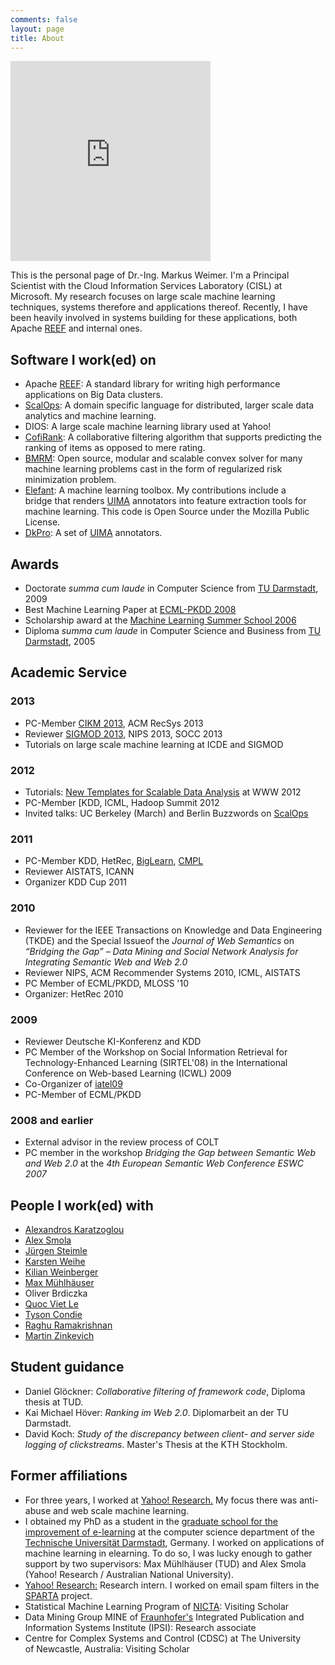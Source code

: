 ```yaml
---
comments: false
layout: page
title: About
---
```

<iframe src="https://onedrive.live.com/embed?cid=5801726772BFC3DA&resid=5801726772BFC3DA%213015&authkey=ADnJ8pHZNn7fkkc" width="320" height="320" frameborder="0" scrolling="no"></iframe>

This is the personal page of Dr.-Ing. Markus Weimer. I'm a Principal Scientist
with the Cloud Information Services Laboratory (CISL) at Microsoft. My research
focuses on large scale machine learning techniques, systems therefore and
applications thereof. Recently, I have been heavily involved in systems building
for these applications, both Apache [REEF] and internal ones.


## Software I work(ed) on

  * Apache [REEF]: A standard library for writing high performance applications on Big Data clusters.
  * [ScalOps]({{site.url}}/publication/2011/11/21/machine-learning-in-scalops-a-higher-order-cloud-computing-language/):
    A domain specific language for distributed, larger scale data
    analytics and machine learning.
  * DIOS: A large scale machine learning library used at Yahoo!
  * [CofiRank](http://www.cofirank.org): A collaborative filtering algorithm that supports predicting the ranking of items as opposed to mere rating.
  * [BMRM](http://users.rsise.anu.edu.au/~chteo/BMRM.html): Open source, modular and scalable convex solver for many machine learning problems cast in the form of regularized risk minimization problem.
  * [Elefant](Elefant): A machine learning toolbox. My contributions include a bridge that renders [UIMA] annotators into feature extraction tools for machine learning. This code is Open Source under the Mozilla Public License.
  * [DkPro](http://www.ukp.tu-darmstadt.de/software/repository): A set of [UIMA] annotators.

## Awards
  * Doctorate _summa cum laude_ in Computer Science from [TU Darmstadt](http://www.tu-darmstadt.de), 2009
  * Best Machine Learning Paper at [ECML-PKDD 2008](http://www.ecmlpkdd2008.org/)
  * Scholarship award at the [Machine Learning Summer School 2006](http://canberra06.mlss.cc/)
  * Diploma _summa cum laude_ in Computer Science and Business from [TU Darmstadt](http://www.tu-darmstadt.de), 2005

## Academic Service

### 2013

  * PC-Member [CIKM 2013](http://www.cikm2013.org/), ACM RecSys 2013
  * Reviewer [SIGMOD 2013](http://www.sigmod.org/2013/), NIPS 2013, SOCC 2013
  * Tutorials on large scale machine learning at ICDE and SIGMOD

### 2012
  * Tutorials: [New Templates for Scalable Data Analysis]({{site.url}}/2012/04/06/www-2012-tutorial-new-templates-for-scalable-data-analysis/) at WWW 2012
  * PC-Member [KDD, ICML, Hadoop Summit 2012
  * Invited talks: UC Berkeley (March) and Berlin Buzzwords on [ScalOps]

### 2011
  * PC-Member KDD, HetRec, [BigLearn](http://biglearn.org/), [CMPL](https://sites.google.com/site/cmplnips11/)
  * Reviewer AISTATS, ICANN
  * Organizer KDD Cup 2011

### 2010
  * Reviewer for the IEEE Transactions on Knowledge and Data Engineering (TKDE) and the Special Issueof the _Journal of Web Semantics_ on _“Bridging the Gap” – Data Mining and Social Network Analysis for Integrating Semantic Web and Web 2.0_
  * Reviewer NIPS, ACM Recommender Systems 2010, ICML, AISTATS
  * PC Member of ECML/PKDD, MLOSS '10
  * Organizer: HetRec 2010

### 2009
  * Reviewer Deutsche KI-Konferenz and KDD
  * PC Member of the Workshop on Social Information Retrieval for Technology-Enhanced Learning (SIRTEL'08) in the International Conference on Web-based Learning (ICWL) 2009
  * Co-Organizer of [iatel09](http://www.gkel.tu-darmstadt.de/iatel/)
  * PC-Member of ECML/PKDD

### 2008 and earlier
  * External advisor in the review process of COLT
  * PC member in the workshop _Bridging the Gap between Semantic Web and Web 2.0_ at the _4th European Semantic Web Conference ESWC 2007_

## People I work(ed) with
  * [Alexandros Karatzoglou](http://www.ci.tuwien.ac.at/people/Karatzoglou_Alexandros.html)
  * [Alex Smola](http://alex.smola.org)
  * [Jürgen Steimle](http://embodied.mpi-inf.mpg.de/people/jurgen-steimle)
  * [Karsten Weihe](https://www.algo.informatik.tu-darmstadt.de/)
  * [Kilian Weinberger](http://www.cs.cornell.edu/~kilian/)
  * [Max Mühlhäuser](http://www.tk.informatik.tu-darmstadt.de/)
  * Oliver Brdiczka
  * [Quoc Viet Le](http://ai.stanford.edu/~quocle/)
  * [Tyson Condie](http://clash.cs.ucla.edu/)
  * [Raghu Ramakrishnan](http://pages.cs.wisc.edu/~raghu/)
  * [Martin Zinkevich](http://martin.zinkevich.org/)

## Student guidance
  * Daniel Glöckner: _Collaborative filtering of framework code_, Diploma thesis at TUD.
  * Kai Michael Höver: _Ranking im Web 2.0_. Diplomarbeit an der TU Darmstadt.
  * David Koch: _Study of the discrepancy between client- and server side logging of clickstreams_. Master's Thesis at the KTH Stockholm.

## Former affiliations
  * For three years, I worked at [Yahoo! Research.](http://research.yahoo.com/) My focus there was anti-abuse and web scale machine learning.
  * I obtained my PhD as a student in the [graduate school for the improvement of e-learning](http://www.gkel.tu-darmstadt.de) at the computer science department of the [Technische Universität Darmstadt](http://www.tu-darmstadt.de), Germany. I worked on applications of machine learning in elearning. To do so, I was lucky enough to gather support by two supervisors: Max Mühlhäuser (TUD) and Alex Smola (Yahoo! Research / Australian National University).
  * [Yahoo! Research:](http://labs.yahoo.com) Research intern. I worked on email spam filters in the [SPARTA](http://research.yahoo.com/node/2446) project.
  * Statistical Machine Learning Program of [NICTA](http://www.nicta.com.au): Visiting Scholar
  * Data Mining Group MINE of [Fraunhofer's](http://www.fraunhofer.de) Integrated Publication and Information Systems Institute (IPSI): Research associate
  * Centre for Complex Systems and Control (CDSC) at The University of Newcastle, Australia: Visiting Scholar

[UIMA]: http://uima.apache.org
[REEF]: http://reef.apache.org
[ScalOps]: ({{site.url}}/2011/11/21/machine-learning-in-scalops-a-higher-order-cloud-computing-language/)
